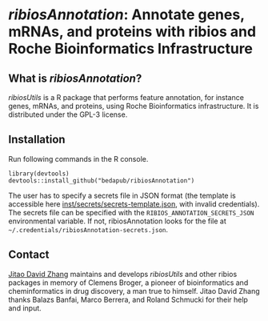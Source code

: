 *ribiosAnnotation*: Annotate genes, mRNAs, and proteins with ribios and Roche Bioinformatics Infrastructure
===

## What is *ribiosAnnotation*?

*ribiosUtils* is a R package that performs feature annotation, for instance genes, mRNAs, and proteins, using Roche Bioinformatics infrastructure. It is distributed under the GPL-3 license.

## Installation

Run following commands in the R console.

```{R}
library(devtools)
devtools::install_github("bedapub/ribiosAnnotation")
```

The user has to specify a secrets file in JSON format (the template is accessible here [inst/secrets/secrets-template.json](inst/secrets/secrets-template.json), with invalid credentials). The secrets file can be specified with the `RIBIOS_ANNOTATION_SECRETS_JSON` environmental variable. If not, ribiosAnnotation looks for the file at `~/.credentials/ribiosAnnotation-secrets.json`.

## Contact

[Jitao David Zhang](mailto:jitao_david.zhang@roche.com) maintains and develops *ribiosUtils* and other ribios packages in memory of Clemens Broger, a pioneer of bioinformatics and cheminformatics in drug discovery, a man true to himself. Jitao David Zhang thanks Balazs Banfai, Marco Berrera, and Roland Schmucki for their help and input.
